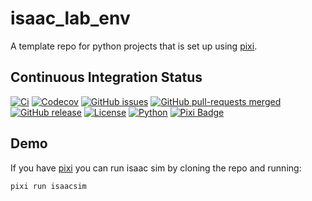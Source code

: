 # isaac_lab_env
A template repo for python projects that is set up using [pixi](https://pixi.sh). 

## Continuous Integration Status

[![Ci](https://github.com/blooop/isaac_lab_env/actions/workflows/ci.yml/badge.svg?branch=main)](https://github.com/blooop/isaac_lab_env/actions/workflows/ci.yml?query=branch%3Amain)
[![Codecov](https://codecov.io/gh/blooop/isaac_lab_env/branch/main/graph/badge.svg?token=Y212GW1PG6)](https://codecov.io/gh/blooop/isaac_lab_env)
[![GitHub issues](https://img.shields.io/github/issues/blooop/isaac_lab_env.svg)](https://GitHub.com/blooop/isaac_lab_env/issues/)
[![GitHub pull-requests merged](https://badgen.net/github/merged-prs/blooop/isaac_lab_env)](https://github.com/blooop/isaac_lab_env/pulls?q=is%3Amerged)
[![GitHub release](https://img.shields.io/github/release/blooop/isaac_lab_env.svg)](https://GitHub.com/blooop/isaac_lab_env/releases/)
[![License](https://img.shields.io/github/license/blooop/isaac_lab_env)](https://opensource.org/license/mit/)
[![Python](https://img.shields.io/badge/python-3.10%20%7C%203.11%20%7C%203.12%20%7C%203.13-blue)](https://www.python.org/downloads/)
[![Pixi Badge](https://img.shields.io/endpoint?url=https://raw.githubusercontent.com/prefix-dev/pixi/main/assets/badge/v0.json)](https://pixi.sh)

## Demo

If you have [pixi](https://pixi.sh) you can run isaac sim by cloning the repo and running:
```bash
pixi run isaacsim
```
